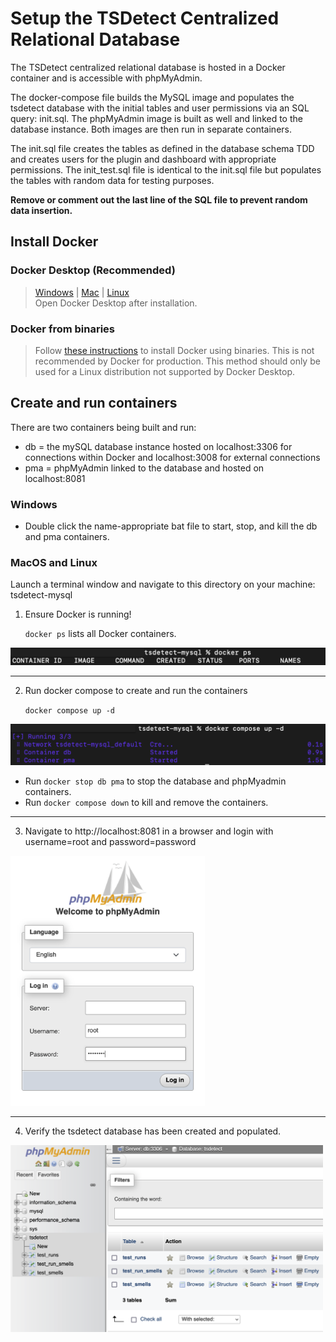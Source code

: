 # Setup the TSDetect Centralized Relational Database

The TSDetect centralized relational database is hosted in a Docker container and is accessible with phpMyAdmin.

The docker-compose file builds the MySQL image and populates the tsdetect database with the initial tables and user permissions via an SQL query: init.sql. The phpMyAdmin image is built as well and linked to the database instance. Both images are then run in separate containers.

The init.sql file creates the tables as defined in the database schema TDD and creates users for the plugin and dashboard with appropriate permissions. 
The init_test.sql file is identical to the init.sql file but populates the tables with random data for testing purposes. 

**Remove or comment out the last line of the SQL file to prevent random data insertion.**


## Install Docker

### Docker Desktop (Recommended) 

> [Windows](https://docs.docker.com/desktop/install/windows-install/) | [Mac](https://docs.docker.com/desktop/install/mac-install/) | [Linux](https://docs.docker.com/desktop/install/linux-install/) </br> Open Docker Desktop after installation.


### Docker from binaries

> Follow [these instructions](https://docs.docker.com/engine/install/binaries/) to install Docker using binaries. This is not recommended by Docker for production. This method should only be used for a Linux distribution not supported by Docker Desktop.


## Create and run containers

There are two containers being built and run:
 - db = the mySQL database instance hosted on localhost:3306 for connections within Docker and localhost:3008 for external connections
 - pma = phpMyAdmin linked to the database and hosted on localhost:8081

### Windows

- Double click the name-appropriate bat file to start, stop, and kill the db and pma containers.

### MacOS and Linux

Launch a terminal window and navigate to this directory on your machine: tsdetect-mysql

1.  Ensure Docker is running!

    `docker ps` lists all Docker containers.

![docker ps](docs/docker_ps.png)

---

2.  Run docker compose to create and run the containers 

    `docker compose up -d`

![docker compose](docs/docker_compose.png)

- Run `docker stop db pma` to stop the database and phpMyadmin containers.
- Run `docker compose down` to kill and remove the containers.

---

3. Navigate to http://localhost:8081 in a browser and login with username=root and password=password

<img src="docs/phpmyadmin.png" height="400" />

---

4. Verify the tsdetect database has been created and populated.

<img src="docs/phpmyadmin_tsdetect.png" width="500" />